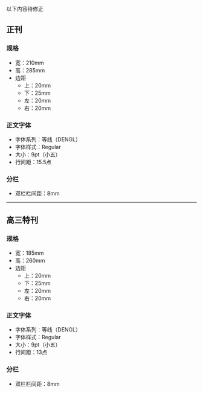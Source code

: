 以下内容待修正
## 正刊
### 规格
- 宽：210mm
- 高：285mm
- 边距
    - 上：20mm
    - 下：25mm
    - 左：20mm
    - 右：20mm
### 正文字体
- 字体系列：等线（DENGL）
- 字体样式：Regular
- 大小：9pt（小五）
- 行间距：15.5点
### 分栏
- 双栏栏间距：8mm

-----

## 高三特刊
### 规格
- 宽：185mm
- 高：260mm
- 边距
    - 上：20mm
    - 下：25mm
    - 左：20mm
    - 右：20mm
### 正文字体
- 字体系列：等线（DENGL）
- 字体样式：Regular
- 大小：9pt（小五）
- 行间距：13点
### 分栏
- 双栏栏间距：8mm